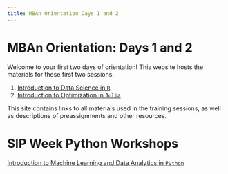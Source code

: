 ```yaml
---
title: MBAn Orientation Days 1 and 2
---
```


# MBAn Orientation: Days 1 and 2

Welcome to your first two days of orientation! This website hosts the materials for these first two sessions: 

1. [Introduction to Data Science in `R`](https://philchodrow.github.io/mban_orientation/data_science_intro/index.html)
2. [Introduction to Optimization in `Julia`](https://philchodrow.github.io/mban_orientation/optimization_intro/index.html)

This site contains links to all materials used in the training sessions, as well as descriptions of preassignments and other resources. 



# SIP Week Python Workshops
[Introduction to Machine Learning and Data Analytics in `Python`](https://philchodrow.github.io/mban_orientation/python_intro/index.html)